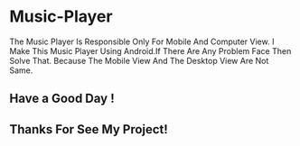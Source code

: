 # Music-Player
The Music Player Is Responsible Only For Mobile And Computer View.
I Make This Music Player Using Android.If There Are Any Problem Face Then Solve That.
Because The Mobile View And The Desktop View Are Not Same.

## Have a Good Day !
## Thanks For See My Project!

